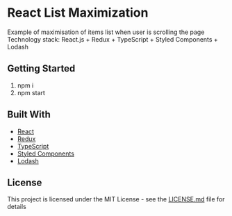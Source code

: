 # React List Maximization

Example of maximisation of items list when user is scrolling the page 
Technology stack: React.js + Redux + TypeScript + Styled Components + Lodash

## Getting Started

1. npm i
2. npm start

## Built With

* [React](https://reactjs.org/)
* [Redux](https://redux.js.org/)
* [TypeScript](https://www.typescriptlang.org/)
* [Styled Components](https://www.styled-components.com/)
* [Lodash](https://lodash.com/)

## License

This project is licensed under the MIT License - see the [LICENSE.md](LICENSE.md) file for details
